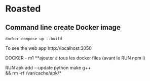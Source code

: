 # Roasted

## Command line create Docker image

```shell
docker-compose up --build
```

To see the web app
http://localhost:3050


DOCKER - m1
**ajouter à tous les docker files (avant le RUN npm i)

RUN apk add --update python make g++\
&& rm -rf /var/cache/apk/*